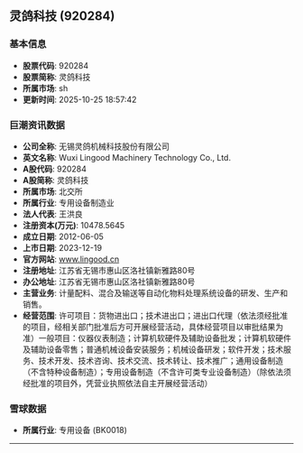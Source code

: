 ## 灵鸽科技 (920284)

### 基本信息

- **股票代码**: 920284
- **股票简称**: 灵鸽科技
- **所属市场**: sh
- **更新时间**: 2025-10-25 18:57:42

### 巨潮资讯数据

- **公司全称**: 无锡灵鸽机械科技股份有限公司
- **英文名称**: Wuxi Lingood Machinery Technology Co., Ltd.
- **A股代码**: 920284
- **A股简称**: 灵鸽科技
- **所属市场**: 北交所
- **所属行业**: 专用设备制造业
- **法人代表**: 王洪良
- **注册资本(万元)**: 10478.5645
- **成立日期**: 2012-06-05
- **上市日期**: 2023-12-19
- **官方网站**: www.lingood.cn
- **注册地址**: 江苏省无锡市惠山区洛社镇新雅路80号
- **办公地址**: 江苏省无锡市惠山区洛社镇新雅路80号
- **主营业务**: 计量配料、混合及输送等自动化物料处理系统设备的研发、生产和销售。
- **经营范围**: 许可项目：货物进出口；技术进出口；进出口代理（依法须经批准的项目，经相关部门批准后方可开展经营活动，具体经营项目以审批结果为准）一般项目：仪器仪表制造；计算机软硬件及辅助设备批发；计算机软硬件及辅助设备零售；普通机械设备安装服务；机械设备研发；软件开发；技术服务、技术开发、技术咨询、技术交流、技术转让、技术推广；通用设备制造（不含特种设备制造）；专用设备制造（不含许可类专业设备制造）（除依法须经批准的项目外，凭营业执照依法自主开展经营活动）

### 雪球数据

- **所属行业**: 专用设备 (BK0018)

---